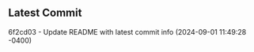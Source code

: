 
## Latest Commit
6f2cd03 - Update README with latest commit info (2024-09-01 11:49:28 -0400) <Yunxi-Zhou>
